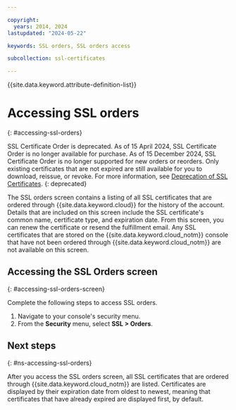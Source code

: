 ```yaml
---

copyright:
  years: 2014, 2024
lastupdated: "2024-05-22"

keywords: SSL orders, SSL orders access

subcollection: ssl-certificates

---
```


{{site.data.keyword.attribute-definition-list}}

# Accessing SSL orders
{: #accessing-ssl-orders}

SSL Certificate Order is deprecated. As of 15 April 2024, SSL Certificate Order is no longer available for purchase. As of 15 December 2024,  SSL Certificate Order is no longer supported for new orders or reorders. Only existing certificates that are not expired are still available for you to download, reissue, or revoke. For more information, see [Deprecation of SSL Certificates](/docs/ssl-certificates?topic=ssl-certificates-deprecation).
{: deprecated}

The SSL orders screen contains a listing of all SSL certificates that are ordered through {{site.data.keyword.cloud}} for the history of the account. Details that are included on this screen include the SSL certificate's common name, certificate type, and expiration date. From this screen, you can renew the certificate or resend the fulfillment email. Any SSL certificates that are stored on the {{site.data.keyword.cloud_notm}} console that have not been ordered through {{site.data.keyword.cloud_notm}} are not available on this screen.

## Accessing the SSL Orders screen
{: #accessing-ssl-orders-screen}

Complete the following steps to access SSL orders.

1. Navigate to your console's security menu. 
2. From the **Security** menu, select **SSL > Orders**.

## Next steps
{: #ns-accessing-ssl-orders}

After you access the SSL orders screen, all SSL certificates that are ordered through {{site.data.keyword.cloud_notm}} are listed. Certificates are displayed by their expiration date from oldest to newest, meaning that certificates that have already expired are displayed first, by default.

